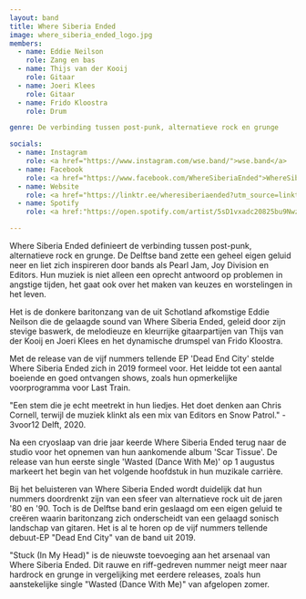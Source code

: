 ```yaml
---
layout: band
title: Where Siberia Ended
image: where_siberia_ended_logo.jpg
members:
  - name: Eddie Neilson
    role: Zang en bas
  - name: Thijs van der Kooij
    role: Gitaar
  - name: Joeri Klees
    role: Gitaar
  - name: Frido Kloostra
    role: Drum

genre: De verbinding tussen post-punk, alternatieve rock en grunge

socials:
  - name: Instagram
    role: <a href="https://www.instagram.com/wse.band/">wse.band</a>
  - name: Facebook
    role: <a href="https://www.facebook.com/WhereSiberiaEnded">WhereSiberiaEnded</a> 
  - name: Website
    role: <a href="https://linktr.ee/wheresiberiaended?utm_source=linktree_profile_share&ltsid=90f1e048-5a50-4280-850a-156f3c677b4c&fbclid=IwAR36IfUV4WakiTGhQSxCv6peN22AQ-kg4F4oZ0gL8HaOzLTp_uN8mu_6lMA">linktr.ee/wheresiberiaended</a>
  - name: Spotify
    role: <a href:"https://open.spotify.com/artist/5sD1vxadc20825bu9NwzKS">Where Siberia Ended</a>

---
```


Where Siberia Ended definieert de verbinding tussen post-punk, alternatieve rock en grunge. De Delftse band zette een geheel eigen geluid neer en liet zich inspireren door bands als Pearl Jam, Joy Division en Editors. Hun muziek is niet alleen een oprecht antwoord op problemen in angstige tijden, het gaat ook over het maken van keuzes en worstelingen in het leven.

Het is de donkere baritonzang van de uit Schotland afkomstige Eddie Neilson die de gelaagde sound van Where Siberia Ended, geleid door zijn stevige baswerk, de melodieuze en kleurrijke gitaarpartijen van Thijs van der Kooij en Joeri Klees en het dynamische drumspel van Frido Kloostra.

Met de release van de vijf nummers tellende EP 'Dead End City' stelde Where Siberia Ended zich in 2019 formeel voor. Het leidde tot een aantal boeiende en goed ontvangen shows, zoals hun opmerkelijke voorprogramma voor Last Train.

"Een stem die je echt meetrekt in hun liedjes. Het doet denken aan Chris Cornell, terwijl de muziek klinkt als een mix van Editors en Snow Patrol." - 3voor12 Delft, 2020.

Na een cryoslaap van drie jaar keerde Where Siberia Ended terug naar de studio voor het opnemen van hun aankomende album 'Scar Tissue'. De release van hun eerste single 'Wasted (Dance With Me)' op 1 augustus markeert het begin van het volgende hoofdstuk in hun muzikale carrière.

Bij het beluisteren van Where Siberia Ended wordt duidelijk dat hun nummers doordrenkt zijn van een sfeer van alternatieve rock uit de jaren '80 en '90. Toch is de Delftse band erin geslaagd om een eigen geluid te creëren waarin baritonzang zich onderscheidt van een gelaagd sonisch landschap van gitaren. Het is al te horen op de vijf nummers tellende debuut-EP "Dead End City" van de band uit 2019.

"Stuck (In My Head)" is de nieuwste toevoeging aan het arsenaal van Where Siberia Ended. Dit rauwe en riff-gedreven nummer neigt meer naar hardrock en grunge in vergelijking met eerdere releases, zoals hun aanstekelijke single "Wasted (Dance With Me)" van afgelopen zomer.
